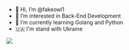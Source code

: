 - 👋 Hi, I’m @fakeowl1
- 👀 I’m interested in Back-End Development
- 🌱 I’m currently learning Golang and Python
- 🇺🇦 I'm stand with Ukraine 


![](https://github-profile-summary-cards.vercel.app/api/cards/profile-details?username=fakeowl1&theme=github_dark)

<!---
hok7z/hok7z is a ✨ special ✨ repository because its `README.md` (this file) appears on your GitHub profile.
You can click the Preview link to take a look at your changes.
--->
